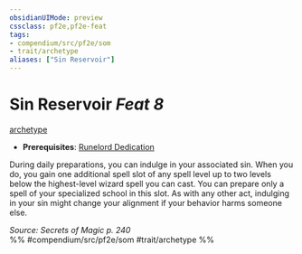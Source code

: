 ```yaml
---
obsidianUIMode: preview
cssclass: pf2e,pf2e-feat
tags:
- compendium/src/pf2e/som
- trait/archetype
aliases: ["Sin Reservoir"]
---
```

# Sin Reservoir  *Feat 8*  
[archetype](../../Rules/traits/archetype.md)  

- **Prerequisites**: [Runelord Dedication](runelord-dedication-som.md)

During daily preparations, you can indulge in your associated sin. When you do, you gain one additional spell slot of any spell level up to two levels below the highest-level wizard spell you can cast. You can prepare only a spell of your specialized school in this slot. As with any other act, indulging in your sin might change your alignment if your behavior harms someone else.

*Source: Secrets of Magic p. 240*  
%% #compendium/src/pf2e/som #trait/archetype %%